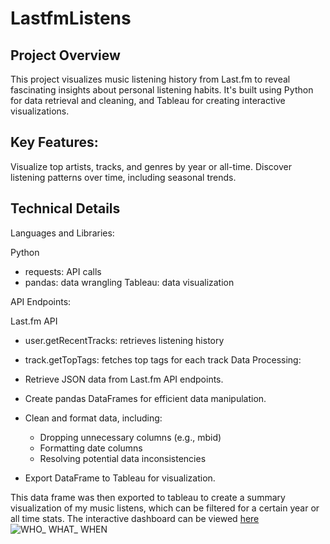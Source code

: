 # LastfmListens
## Project Overview

This project visualizes music listening history from Last.fm to reveal fascinating insights about personal listening habits. It's built using Python for data retrieval and cleaning, and Tableau for creating interactive visualizations.

## Key Features:

Visualize top artists, tracks, and genres by year or all-time.
Discover listening patterns over time, including seasonal trends.

## Technical Details

Languages and Libraries:

Python

* requests: API calls
* pandas: data wrangling
Tableau: data visualization

API Endpoints:

Last.fm API
  * user.getRecentTracks: retrieves listening history
  * track.getTopTags: fetches top tags for each track
Data Processing:

* Retrieve JSON data from Last.fm API endpoints.
* Create pandas DataFrames for efficient data manipulation.
* Clean and format data, including:
  * Dropping unnecessary columns (e.g., mbid)
  * Formatting date columns
  * Resolving potential data inconsistencies
* Export DataFrame to Tableau for visualization.

This data frame was then exported to tableau to create a summary visualization of my music listens, which can be filtered for a certain year or all time stats.
The interactive dashboard can be viewed [here](https://public.tableau.com/app/profile/ewaoluwa.osunrayi/viz/EwasMusicStatistics2/WHOWHATWHEN)
![WHO_ WHAT_ WHEN](https://github.com/EwaoluwaO/LastfmListens/assets/107421136/313a2bf2-9097-4c5b-98b2-4abf35d32a6f)

